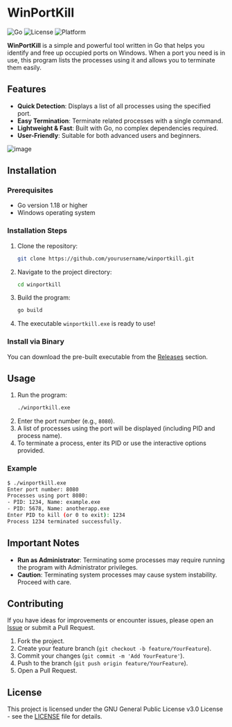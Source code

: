 # WinPortKill

![Go](https://img.shields.io/badge/Go-1.18+-00ADD8?style=flat-square&logo=go) ![License](https://img.shields.io/badge/License-MIT-green?style=flat-square) ![Platform](https://img.shields.io/badge/Platform-Windows-blue?style=flat-square)

**WinPortKill** is a simple and powerful tool written in Go that helps you identify and free up occupied ports on Windows. When a port you need is in use, this program lists the processes using it and allows you to terminate them easily.

## Features
- **Quick Detection**: Displays a list of all processes using the specified port.
- **Easy Termination**: Terminate related processes with a single command.
- **Lightweight & Fast**: Built with Go, no complex dependencies required.
- **User-Friendly**: Suitable for both advanced users and beginners.

![image](https://github.com/user-attachments/assets/ca5850d1-8f00-447b-8d79-4486b2f4b729)


## Installation

### Prerequisites
- Go version 1.18 or higher
- Windows operating system

### Installation Steps
1. Clone the repository:
   ```bash
   git clone https://github.com/yourusername/winportkill.git
   ```
2. Navigate to the project directory:
   ```bash
   cd winportkill
   ```
3. Build the program:
   ```bash
   go build
   ```
4. The executable `winportkill.exe` is ready to use!

### Install via Binary
You can download the pre-built executable from the [Releases](https://github.com/imrostami/winportkill/releases) section.

## Usage
1. Run the program:
   ```bash
   ./winportkill.exe
   ```
2. Enter the port number (e.g., `8080`).
3. A list of processes using the port will be displayed (including PID and process name).
4. To terminate a process, enter its PID or use the interactive options provided.

### Example
```bash
$ ./winportkill.exe
Enter port number: 8080
Processes using port 8080:
- PID: 1234, Name: example.exe
- PID: 5678, Name: anotherapp.exe
Enter PID to kill (or 0 to exit): 1234
Process 1234 terminated successfully.
```

## Important Notes
- **Run as Administrator**: Terminating some processes may require running the program with Administrator privileges.
- **Caution**: Terminating system processes may cause system instability. Proceed with care.

## Contributing
If you have ideas for improvements or encounter issues, please open an [Issue](https://github.com/yourusername/winportkill/issues) or submit a Pull Request.

1. Fork the project.
2. Create your feature branch (`git checkout -b feature/YourFeature`).
3. Commit your changes (`git commit -m 'Add YourFeature'`).
4. Push to the branch (`git push origin feature/YourFeature`).
5. Open a Pull Request.

## License
This project is licensed under the GNU General Public License v3.0 License - see the [LICENSE](LICENSE) file for details.
